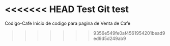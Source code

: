 <<<<<<< HEAD
Test
Git test
=======
Codigo-Cafe
Inicio de codigo para pagina de Venta de Cafe
>>>>>>> 9356e549fe0af4561954201bead9ed9d5d249ab9
